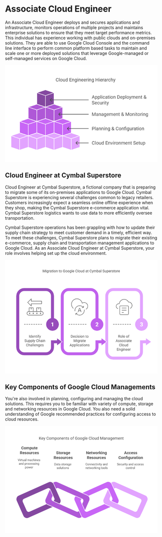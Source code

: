 # Associate Cloud Engineer
An Associate Cloud Engineer deploys and secures applications and infrastructure, monitors operations of multiple projects and maintains enterprise solutions to ensure that they meet target performance metrics.
This individual has experience working with public clouds and on-premises solutions.
They are able to use Google Cloud Console and the command line interface to perform common platform based tasks to maintain and scale one or more deployed solutions that leverage Google-managed or self-managed services on Google Cloud.

<kbd>
  <img src="https://github.com/jetrocuba101/Associate_Cloud_Engineer_Notes/blob/master/Images/0.png" width="900" />
</kbd>

## Cloud Engineer at Cymbal Superstore
Cloud Engineer at Cymbal Superstore, a fictional company that is preparing to migrate some of its on-premises applications to Google Cloud.
Cymbal Superstore is experiencing several challenges common to legacy retailers.
Customers increasingly expect a seamless online offline experience when they shop, making the Cymbal Superstore e-commerce application vital.
Cymbal Superstore logistics wants to use data to more efficiently oversee transportation.

Cymbal Superstore operations has been grappling with how to update their supply chain strategy to meet customer demand in a timely, efficient way.
To meet these challenges, Cymbal Superstore plans to migrate their existing e-commerce, supply chain and transportation management applications to Google Cloud.
As an Associate Cloud Engineer at Cymbal Superstore, your role involves helping set up the cloud environment.

<kbd>
  <img src="https://github.com/jetrocuba101/Associate_Cloud_Engineer_Notes/blob/master/Images/1.png" width="900" />
</kbd>

## Key Components of Google Cloud Managements
You're also involved in planning, configuring and managing the cloud solutions.
This requires you to be familiar with variety of compute, storage and networking resources in Google Cloud.
You also need a solid understanding of Google recommended practices for configuring access to cloud resources.

<kbd>
  <img src="https://github.com/jetrocuba101/Associate_Cloud_Engineer_Notes/blob/master/Images/2.png" width="900" />
</kbd>
